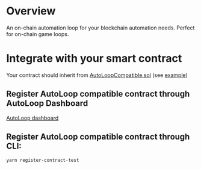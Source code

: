 # Overview

An on-chain automation loop for your blockchain automation needs. Perfect for on-chain game loops.

# Integrate with your smart contract

Your contract should inherit from [AutoLoopCompatible.sol](https://github.com/LuckyMachines/autoloop/blob/main/contracts/AutoLoopCompatible.sol) (see [example](https://github.com/LuckyMachines/autoloop/blob/main/contracts/sample/NumberGoUp.sol))

## Register AutoLoop compatible contract through AutoLoop Dashboard

[AutoLoop dashboard](https://auto-loop-ui-godwoken.vercel.app/)

## Register AutoLoop compatible contract through CLI:

```shell
yarn register-contract-test
```
